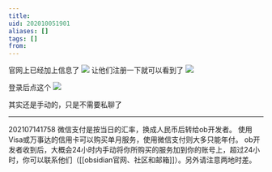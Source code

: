 ```yaml
---
title: 
uid: 202010051901
aliases: []
tags: []
from: 
---
```


官网上已经加上信息了
![](https://gitee.com/cyddgi/picture-store/raw/master/img/20201005190206.png)
让他们注册一下就可以看到了
 ![](https://gitee.com/cyddgi/picture-store/raw/master/img/20201005190217.png)

登录后点这个
 ![](https://gitee.com/cyddgi/picture-store/raw/master/img/20201005190226.png)

 其实还是手动的，只是不需要私聊了
 
 ---
 
 202107141758
 微信支付是按当日的汇率，换成人民币后转给ob开发者。
 使用Visa或万事达的信用卡可以购买单月服务，使用微信支付则大多只能年付。
 ob开发者收到后，大概会24小时内手动将你所购买的服务加到你的账号上，超过24小时，你可以联系他们（[[obsidian官网、社区和邮箱]]）。另外请注意两地时差。